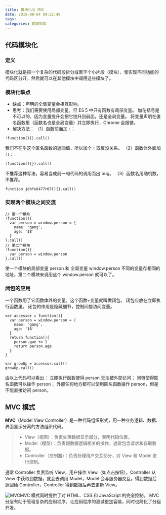 ```yaml
---
title: 模块化与 MVC
date: 2019-08-04 09:22:49
tags:
categories: 前端探索
---
```


## 代码模块化
### 定义
模块化就是把一个复杂的代码段拆分成若干个小片段（模块），使实现不同功能的代码区分开，然后就可以在其他模块中调用这些模块了。
### 模块化缺点
+ 缺点：声明的全局变量会相互影响。
+ 思考：我们需要使用局部变量，但 ES 5 中只有函数有局部变量。
加花括号是不可以的，因为变量提升会把它提升到前面，还是全局变量。
将变量声明在匿名函数里（函数名也是全局变量）并立即执行，Chrome 会报错。
+ 解决方法：
（1）函数前面加 `!`：
```
!function(){}.call()
```
我们不在乎这个匿名函数的返回值，所以加个 `!` 取反没关系。
（2）函数体外面加 `()`：
```
(function(){}).call()
```
不推荐这种写法，容易当成前一句代码的调用而出 bug。
（3）函数名用随机数，不推荐。
```
function jdhfu8477r67(){}.call()
```

### 实现两个模块之间交流
```
// 第一个模块
!function(){
  var person = window.person = {
    name: 'gang',
    age: '18'
  }
}.call()
// 第二个模块
!function(){
  var person = window.person
}.call()
```
使一个模块的局部变量 person 和 全局变量 window.person 不同的变量存相同的地址，第二个模块来调用这个 window.person 就可以了。

### 闭包的应用
一个函数用了它函数体外的变量，这个函数+变量就叫做闭包。
闭包应放在立即执行函数里。
闭包的作用是隐藏细节，控制间接访问变量。
```
var accessor = function(){
  var person = window.person = {
    name: 'gang',
    age: '18'
  }
  return function(){
    person.gae += 1
    return person.age
  }
}

var growUp = accessor.call()
growUp.call()
```
由以上代码可以看出：
立即执行函数使得 person 无法被外部访问；
闭包使得匿名函数可以操作 person；
外部任何地方都可以使用匿名函数操作 person，但是不能直接访问 person。

## MVC 模式
**MVC**（Model View Controller）是一种代码组织形式，用一种业务逻辑、数据、界面显示分离的方法组织代码。
>+ View（视图）：负责处理数据显示部分，表明代码位置。
>+ Model（模型）：负责跟数据逻辑相关的操作，通常包含请求和存取数据。
>+ Controller（控制器）：负责处理用户交互部分，对 View 和 Model 进行控制。

通常 Controller 负责监听 View，用户操作 View（如点击按钮），Controller 从 View 中获取到数据，就会去调用 Model，Model 会与服务器交互，得到数据后返回给 Controller，Controller 得到数据后再去更新 View。

![MVC](https://upload-images.jianshu.io/upload_images/13038962-16c4d9d6dd38769a.png?imageMogr2/auto-orient/strip%7CimageView2/2/w/1240)MVC 模式同时提供了对 HTML、CSS 和 JavaScript 的完全控制。
MVC 分层有助于管理复杂的应用程序，让应用程序的测试更加容易，同时也简化了分组开发。
